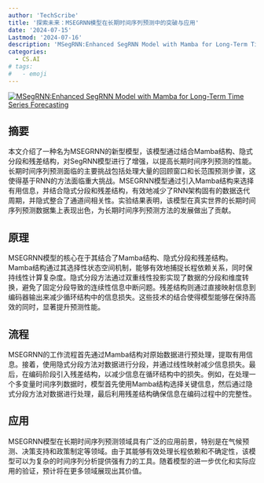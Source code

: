 ```yaml
---
author: 'TechScribe'
title: '探索未来：MSEGRNN模型在长期时间序列预测中的突破与应用'
date: '2024-07-15'
Lastmod: '2024-07-16'
description: 'MSegRNN:Enhanced SegRNN Model with Mamba for Long-Term Time Series Forecasting'
categories:
  - CS.AI
# tags:
#   - emoji
---
```


[![MSegRNN:Enhanced SegRNN Model with Mamba for Long-Term Time Series Forecasting](https://arxiv-research-1301205113.cos.ap-guangzhou.myqcloud.com/images/2407.10768v1.pdf_0.jpg)](https://arxiv.org/abs/2407.10768v1)

## 摘要

本文介绍了一种名为MSEGRNN的新型模型，该模型通过结合Mamba结构、隐式分段和残差结构，对SegRNN模型进行了增强，以提高长期时间序列预测的性能。长期时间序列预测面临的主要挑战包括处理大量的回顾窗口和长范围预测步骤，这使得基于RNN的方法面临重大挑战。MSEGRNN模型通过引入Mamba结构来选择有用信息，并结合隐式分段和残差结构，有效地减少了RNN架构固有的数据迭代周期，并隐式整合了通道间相关性。实验结果表明，该模型在真实世界的长期时间序列预测数据集上表现出色，为长期时间序列预测方法的发展做出了贡献。<!--more-->

## 原理

MSEGRNN模型的核心在于其结合了Mamba结构、隐式分段和残差结构。Mamba结构通过其选择性状态空间机制，能够有效地捕捉长程依赖关系，同时保持线性计算复杂度。隐式分段方法通过双重线性投影实现了数据的分段和维度转换，避免了固定分段导致的连续性信息中断问题。残差结构则通过直接映射信息到编码器输出来减少循环结构中的信息损失。这些技术的结合使得模型能够在保持高效的同时，显著提升预测性能。

## 流程

MSEGRNN的工作流程首先通过Mamba结构对原始数据进行预处理，提取有用信息。接着，使用隐式分段方法对数据进行分段，并通过线性映射减少信息损失。最后，在编码阶段引入残差结构，以减少信息在循环结构中的损失。例如，在处理一个多变量时间序列数据时，模型首先使用Mamba结构选择关键信息，然后通过隐式分段方法对数据进行处理，最后利用残差结构确保信息在编码过程中的完整性。

## 应用

MSEGRNN模型在长期时间序列预测领域具有广泛的应用前景，特别是在气候预测、决策支持和政策制定等领域。由于其能够有效处理长程依赖和不确定性，该模型可以为复杂的时间序列分析提供强有力的工具。随着模型的进一步优化和实际应用的验证，预计将在更多领域展现出其价值。
